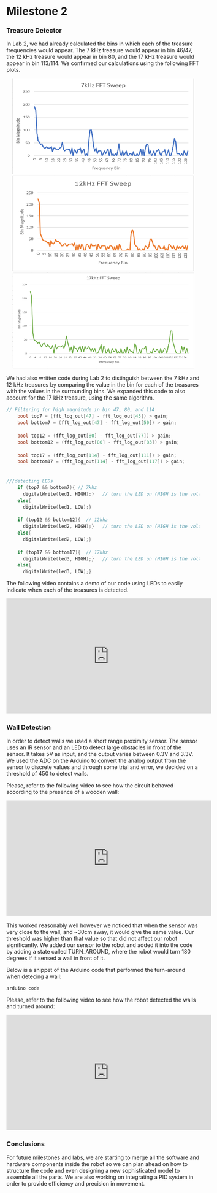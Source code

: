 # Milestone 2

### Treasure Detector


In Lab 2, we had already calculated the bins in which each of the treasure frequencies would appear. The 7 kHz treasure would appear in bin 46/47, the 12 kHz treasure would appear in bin 80, and the 17 kHz treasure would appear in bin 113/114. We confirmed our calculations using the following FFT plots.

<div style="text-align:center"> <img width="475" height="250"  src="../pictures/lab2/7kHz_Sweep.PNG"/> </div>
<div style="text-align:center"> <img width="475" height="250"  src="../pictures/lab2/12kHz_Sweep.PNG"/> </div>
<div style="text-align:center"> <img width="475" height="250"  src="../pictures/lab2/17kHz_Sweep.PNG"/> </div>

We had also written code during Lab 2 to distinguish between the 7 kHz and 12 kHz treasures by comparing the value in the bin for each of the treasures with the values in the surrounding bins. We expanded this code to also account for the 17 kHz treasure, using the same algorithm.

```C
// Filtering for high magnitude in bin 47, 80, and 114
    bool top7 = (fft_log_out[47] - fft_log_out[43]) > gain;
    bool bottom7 = (fft_log_out[47] - fft_log_out[50]) > gain;

    bool top12 = (fft_log_out[80] - fft_log_out[77]) > gain;
    bool bottom12 = (fft_log_out[80] - fft_log_out[83]) > gain;

    bool top17 = (fft_log_out[114] - fft_log_out[111]) > gain;
    bool bottom17 = (fft_log_out[114] - fft_log_out[117]) > gain;


///detecting LEDs
    if (top7 && bottom7){ // 7khz
      digitalWrite(led1, HIGH);}   // turn the LED on (HIGH is the voltage level)
    else{
      digitalWrite(led1, LOW);}
    
    if (top12 && bottom12){  // 12khz
      digitalWrite(led2, HIGH);}   // turn the LED on (HIGH is the voltage level)
    else{
      digitalWrite(led2, LOW);}

    if (top17 && bottom17){  // 17khz
      digitalWrite(led3, HIGH);}   // turn the LED on (HIGH is the voltage level)
    else{
      digitalWrite(led3, LOW);}
```

The following video contains a demo of our code using LEDs to easily indicate when each of the treasures is detected.

<div style="text-align: center">
<iframe width="534" height="300" src="https://www.youtube.com/embed/8dsagu16lpo" frameborder="0" allowfullscreen></iframe>
</div>

### Wall Detection
In order to detect walls we used a short range proximity sensor. The sensor uses an IR sensor and an LED to detect large obstacles in front of the sensor. It takes 5V as input, and the output varies between 0.3V and 3.3V. We used the ADC on the Arduino to convert the analog output from the sensor to discrete values and through some trial and error, we decided on a threshold of 450 to detect walls. 

Please, refer to the following video to see how the circuit behaved according to the presence of a wooden wall:

<div style="text-align: center">
<iframe width="534" height="300" src="https://www.youtube.com/embed/eG_E8hI7VyI" frameborder="0" allowfullscreen></iframe>
</div>

This worked reasonably well however we noticed that when the sensor was very close to the wall, and ~30cm away, it would give the same value. Our threshold was higher than that value so that did not affect our robot significantly. We added our sensor to the robot and added it into the code by adding a state called TURN_AROUND, where the robot would turn 180 degrees if it sensed a wall in front of it.

Below is a snippet of the Arduino code that performed the turn-around when detecing a wall:

```c
arduino code
```

Please, refer to the following video to see how the robot detected the walls and turned around:

<div style="text-align: center">
<iframe width="534" height="300" src="https://www.youtube.com/embed/C-fAJswnzsU" frameborder="0" allowfullscreen></iframe>
</div>

### Conclusions
For future milestones and labs, we are starting to merge all the software and hardware components inside the robot so we can plan ahead on how to structure the code and even designing a new sophisticated model to assemble all the parts. We are also working on integrating a PID system in order to provide efficiency and precision in movement. 
